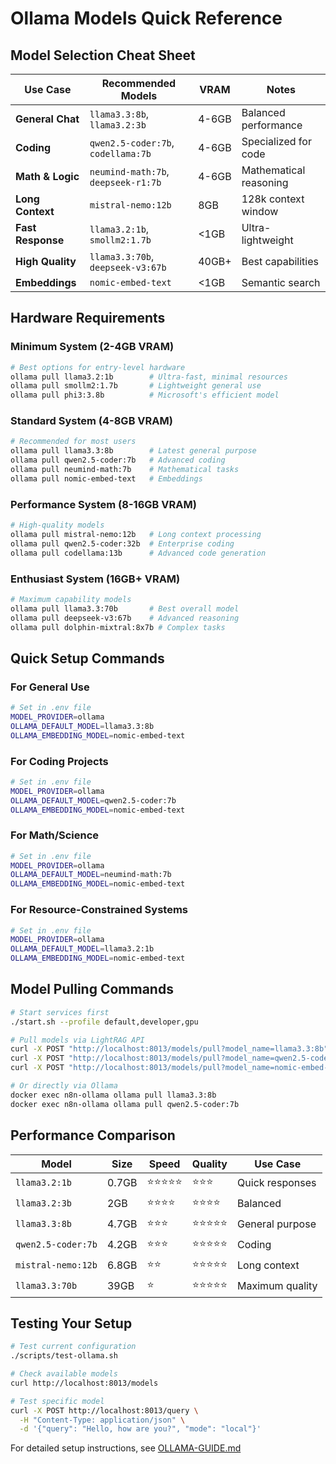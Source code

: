 # Ollama Models Quick Reference

## Model Selection Cheat Sheet

| Use Case | Recommended Models | VRAM | Notes |
|----------|-------------------|------|-------|
| **General Chat** | `llama3.3:8b`, `llama3.2:3b` | 4-6GB | Balanced performance |
| **Coding** | `qwen2.5-coder:7b`, `codellama:7b` | 4-6GB | Specialized for code |
| **Math & Logic** | `neumind-math:7b`, `deepseek-r1:7b` | 4-6GB | Mathematical reasoning |
| **Long Context** | `mistral-nemo:12b` | 8GB | 128k context window |
| **Fast Response** | `llama3.2:1b`, `smollm2:1.7b` | <1GB | Ultra-lightweight |
| **High Quality** | `llama3.3:70b`, `deepseek-v3:67b` | 40GB+ | Best capabilities |
| **Embeddings** | `nomic-embed-text` | <1GB | Semantic search |

## Hardware Requirements

### Minimum System (2-4GB VRAM)
```bash
# Best options for entry-level hardware
ollama pull llama3.2:1b        # Ultra-fast, minimal resources
ollama pull smollm2:1.7b       # Lightweight general use
ollama pull phi3:3.8b          # Microsoft's efficient model
```

### Standard System (4-8GB VRAM)
```bash
# Recommended for most users
ollama pull llama3.3:8b        # Latest general purpose
ollama pull qwen2.5-coder:7b   # Advanced coding
ollama pull neumind-math:7b    # Mathematical tasks
ollama pull nomic-embed-text   # Embeddings
```

### Performance System (8-16GB VRAM)
```bash
# High-quality models
ollama pull mistral-nemo:12b   # Long context processing
ollama pull qwen2.5-coder:32b  # Enterprise coding
ollama pull codellama:13b      # Advanced code generation
```

### Enthusiast System (16GB+ VRAM)
```bash
# Maximum capability models
ollama pull llama3.3:70b       # Best overall model
ollama pull deepseek-v3:67b    # Advanced reasoning
ollama pull dolphin-mixtral:8x7b # Complex tasks
```

## Quick Setup Commands

### For General Use
```bash
# Set in .env file
MODEL_PROVIDER=ollama
OLLAMA_DEFAULT_MODEL=llama3.3:8b
OLLAMA_EMBEDDING_MODEL=nomic-embed-text
```

### For Coding Projects
```bash
# Set in .env file
MODEL_PROVIDER=ollama
OLLAMA_DEFAULT_MODEL=qwen2.5-coder:7b
OLLAMA_EMBEDDING_MODEL=nomic-embed-text
```

### For Math/Science
```bash
# Set in .env file
MODEL_PROVIDER=ollama
OLLAMA_DEFAULT_MODEL=neumind-math:7b
OLLAMA_EMBEDDING_MODEL=nomic-embed-text
```

### For Resource-Constrained Systems
```bash
# Set in .env file
MODEL_PROVIDER=ollama
OLLAMA_DEFAULT_MODEL=llama3.2:1b
OLLAMA_EMBEDDING_MODEL=nomic-embed-text
```

## Model Pulling Commands

```bash
# Start services first
./start.sh --profile default,developer,gpu

# Pull models via LightRAG API
curl -X POST "http://localhost:8013/models/pull?model_name=llama3.3:8b"
curl -X POST "http://localhost:8013/models/pull?model_name=qwen2.5-coder:7b"
curl -X POST "http://localhost:8013/models/pull?model_name=nomic-embed-text"

# Or directly via Ollama
docker exec n8n-ollama ollama pull llama3.3:8b
docker exec n8n-ollama ollama pull qwen2.5-coder:7b
```

## Performance Comparison

| Model | Size | Speed | Quality | Use Case |
|-------|------|-------|---------|----------|
| `llama3.2:1b` | 0.7GB | ⭐⭐⭐⭐⭐ | ⭐⭐⭐ | Quick responses |
| `llama3.2:3b` | 2GB | ⭐⭐⭐⭐ | ⭐⭐⭐⭐ | Balanced |
| `llama3.3:8b` | 4.7GB | ⭐⭐⭐ | ⭐⭐⭐⭐⭐ | General purpose |
| `qwen2.5-coder:7b` | 4.2GB | ⭐⭐⭐ | ⭐⭐⭐⭐⭐ | Coding |
| `mistral-nemo:12b` | 6.8GB | ⭐⭐ | ⭐⭐⭐⭐⭐ | Long context |
| `llama3.3:70b` | 39GB | ⭐ | ⭐⭐⭐⭐⭐ | Maximum quality |

## Testing Your Setup

```bash
# Test current configuration
./scripts/test-ollama.sh

# Check available models
curl http://localhost:8013/models

# Test specific model
curl -X POST http://localhost:8013/query \
  -H "Content-Type: application/json" \
  -d '{"query": "Hello, how are you?", "mode": "local"}'
```

For detailed setup instructions, see [OLLAMA-GUIDE.md](./OLLAMA-GUIDE.md)
